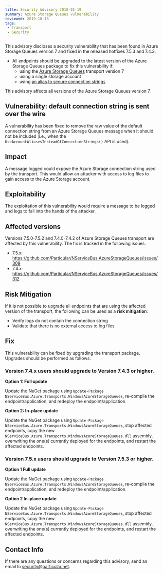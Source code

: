 ```yaml
---
title: Security Advisory 2018-01-19
summary: Azure Storage Queues vulnerability
reviewed: 2019-10-18
tags:
 - Transport
 - Security
---
```


This advisory discloses a security vulnerability that has been found in Azure Storage Queues version 7 and fixed in the released hotfixes 7.5.3 and 7.4.3.

 * All endpoints should be upgraded to the latest version of the Azure Storage Queues package to fix this vulnerability if:
   * using the [Azure Storage Queues](/transports/azure-storage-queues) transport version 7
   * using a single storage account
   * using [an alias to secure connection strings](/transports/azure-storage-queues/configuration.md#connection-strings-using-aliases-for-connection-strings-to-storage-accounts)

This advisory affects all versions of the Azure Storage Queues version 7.


## Vulnerability: default connection string is sent over the wire

A vulnerability has been fixed to remove the raw value of the default connection string from an Azure Storage Queues message when it should not be included (i.e., when the `UseAccountAliasesInsteadOfConnectionStrings()` API is used).


## Impact

A message logged could expose the Azure Storage connection string used by the transport. This would allow an attacker with access to log files to gain access to the Azure Storage account.


## Exploitability

The exploitation of this vulnerability would require a message to be logged and logs to fall into the hands of the attacker.


## Affected versions

Versions 7.5.0-7.5.2 and 7.4.0-7.4.2 of Azure Storage Queues transport are affected by this vulnerability. The fix is tracked in the following issues:

- 7.5.x: https://github.com/Particular/NServiceBus.AzureStorageQueues/issues/309
- 7.4.x: https://github.com/Particular/NServiceBus.AzureStorageQueues/issues/312


## Risk Mitigation

If it is not possible to upgrade all endpoints that are using the affected version of the transport, the following can be used as a **risk mitigation**:

 * Verify logs do not contain the connection string
 * Validate that there is no external access to log files


## Fix

This vulnerability can be fixed by upgrading the transport package. Upgrades should be performed as follows:


### Version 7.4.x users should upgrade to Version 7.4.3 or higher.

**Option 1: Full update**

Update the NuGet package using `Update-Package NServiceBus.Azure.Transports.WindowsAzureStorageQueues`, re-compile the endpoint/application, and redeploy the endpoint/application.

**Option 2: In-place update**

Update the NuGet package using `Update-Package NServiceBus.Azure.Transports.WindowsAzureStorageQueues`, stop affected endpoints, copy the new `NServiceBus.Azure.Transports.WindowsAzureStorageQueues.dll` assembly, overwriting the one(s) currently deployed for the endpoints, and restart the affected endpoints.


### Version 7.5.x users should upgrade to Version 7.5.3 or higher.

**Option 1 Full update**

Update the NuGet package using `Update-Package NServiceBus.Azure.Transports.WindowsAzureStorageQueues`, re-compile the endpoint/application, and redeploy the endpoint/application.

**Option 2  In-place update**

Update the NuGet package using `Update-Package NServiceBus.Azure.Transports.WindowsAzureStorageQueues`, stop affected endpoints, copy the new `NServiceBus.Azure.Transports.WindowsAzureStorageQueues.dll` assembly, overwriting the one(s) currently deployed for the endpoints, and restart the affected endpoints.


## Contact Info

If there are any questions or concerns regarding this advisory, send an email to [security@particular.net](mailto://security@particular.net).
